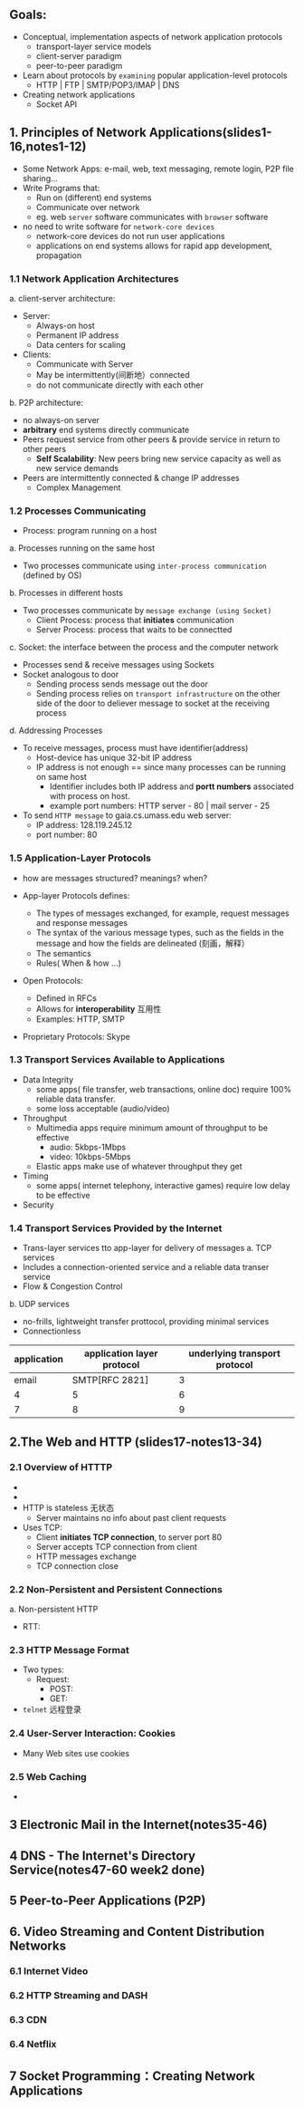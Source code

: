 ## Goals:
* Conceptual, implementation aspects of network application protocols
  * transport-layer service models
  * client-server paradigm
  * peer-to-peer paradigm
* Learn about protocols by `examining` popular application-level protocols
  * HTTP | FTP | SMTP/POP3/IMAP | DNS
* Creating network applications
  * Socket API
## 1. Principles of Network Applications(slides1-16,notes1-12)
* Some Network Apps: e-mail, web, text messaging, remote login, P2P file sharing...
* Write Programs that:
  * Run on (different) end systems
  * Communicate over network
  * eg. web `server` software communicates with `browser` software
* no need to write software for `network-core devices`
  * network-core devices do not run user applications
  * applications on end systems allows for rapid app development, propagation
### 1.1 Network Application Architectures
a. client-server architecture:
* Server: 
  * Always-on host
  * Permanent IP address
  * Data centers for scaling
* Clients:
  * Communicate with Server
  * May be intermittently(间断地）connected
  * do not communicate directly with each other  

b. P2P architecture:
  * no always-on server
  * **arbitrary** end systems directly communicate
  * Peers request service from other peers & provide service in return to other peers
    * **Self Scalability**: New peers bring new service capacity as well as new service demands
  * Peers are intermittently connected & change IP addresses 
    * Complex Management
  
  
### 1.2 Processes Communicating
* Process: program running on a host

a. Processes running on the same host
* Two processes communicate using `inter-process communication` (defined by OS)

b. Processes in different hosts
* Two processes communicate by `message exchange (using Socket)`
  * Client Process: process that **initiates** communication
  * Server Process: process that waits to be connectted
  
c. Socket: the interface between the process and the computer network
* Processes send & receive messages using Sockets
* Socket analogous to door
  * Sending process sends message out the door
  * Sending process relies on `transport infrastructure` on the other side of the door to deliever message to socket at the receiving process

d. Addressing Processes
* To receive messages, process must have identifier(address)
  * Host-device has unique 32-bit IP address
  * IP address is not enough == since many processes can be running on same host
    * Identifier includes both IP address and **portt numbers** associated with process on host.
    * example port numbers: HTTP server - 80 | mail server - 25
* To send `HTTP message` to gaia.cs.umass.edu web server:
  * IP address: 128.119.245.12
  * port number: 80


### 1.5 Application-Layer Protocols  
* how are messages structured? meanings? when?
* App-layer Protocols defines:
  * The types of messages exchanged, for example, request messages and response messages
  * The syntax of the various message types, such as the fields in the message and how the fields are delineated (刻画，解释）
  * The semantics
  * Rules( When & how ...)
  
* Open Protocols:
  * Defined in RFCs
  * Allows for **interoperability** 互用性
  * Examples: HTTP, SMTP
* Proprietary Protocols: Skype
  
### 1.3 Transport Services Available to Applications
* Data Integrity
  * some apps( file transfer, web transactions, online doc) require 100% reliable data transfer. 
  * some loss acceptable (audio/video)
* Throughput
  * Multimedia apps require minimum amount of throughput to be effective
    * audio: 5kbps-1Mbps
    * video: 10kbps-5Mbps
  * Elastic apps make use of whatever throughput they get 
* Timing
  * some apps( internet telephony, interactive games) require low delay to be effective
* Security


### 1.4 Transport Services Provided by the Internet 
* Trans-layer services tto app-layer for delivery of messages
a. TCP services
* Includes a connection-oriented service and a reliable data transer service
* Flow & Congestion Control

b. UDP services
* no-frills, lightweight transfer prottocol, providing minimal services
* Connectionless
  
|application|application layer protocol|underlying transport protocol|  
|---|---|---|
|email|SMTP[RFC 2821]|3   |  
|  4 |  5 |   6| 
|  7 |  8 |   9|  
## 2.The Web and HTTP (slides17-notes13-34)
### 2.1 Overview of HTTTP 
* 
*
* HTTP is stateless 无状态
  * Server maintains no info about past client requests
* Uses TCP:
  * Client **initiates TCP connection**, to server port 80
  * Server accepts TCP connection from client
  * HTTP messages exchange
  * TCP connection close

### 2.2 Non-Persistent and Persistent Connections
a. Non-persistent HTTP

* RTT: 


### 2.3 HTTP Message Format
* Two types:
  * Request:
    - POST:
    - GET:
* `telnet` 远程登录
### 2.4 User-Server Interaction: Cookies
* Many Web sites use cookies

### 2.5 Web Caching
* 
## 3 Electronic Mail in the Internet(notes35-46)
## 4 DNS - The Internet's Directory Service(notes47-60 week2 done)



## 5 Peer-to-Peer Applications (P2P)
## 6. Video Streaming and Content Distribution Networks
### 6.1 Internet Video
### 6.2 HTTP Streaming and DASH
### 6.3 CDN
### 6.4 Netflix
## 7 Socket Programming：Creating Network Applications
